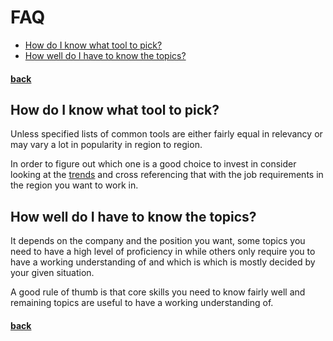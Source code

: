# FAQ

* [How do I know what tool to pick?](#how-do-I-know-what-tool-to-pick)
* [How well do I have to know the topics?](#how-well-do-I-have-to-know-the-topics)

#### [back](../README.md)

## How do I know what tool to pick?

Unless specified lists of common tools are either fairly equal in relevancy or may vary a lot in popularity in region to region.

In order to figure out which one is a good choice to invest in consider looking at the [trends](https://trends.google.com) and cross referencing that with the job requirements in the region you want to work in.

## How well do I have to know the topics?

It depends on the company and the position you want, some topics you need to have a high level of proficiency in while others only require you to have a working understanding of and which is which is mostly decided by your given situation.

A good rule of thumb is that core skills you need to know fairly well and remaining topics are useful to have a working understanding of.

#### [back](../README.md)